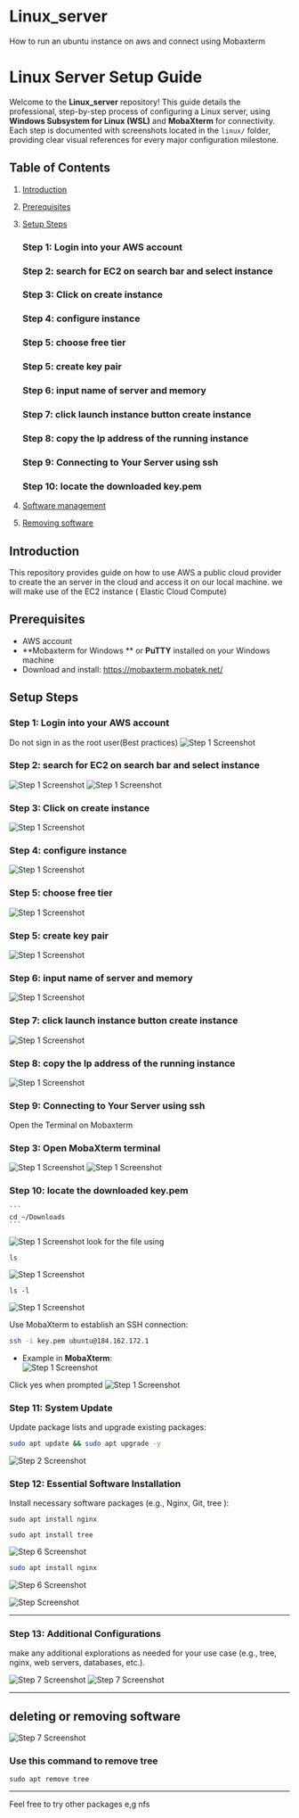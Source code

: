 # Linux_server
How to run an  ubuntu instance on aws and connect using Mobaxterm
# Linux Server Setup Guide

Welcome to the **Linux_server** repository! This guide details the professional, step-by-step process of configuring a Linux server, using **Windows Subsystem for Linux (WSL)** and **MobaXterm** for connectivity. Each step is documented with screenshots located in the `linux/` folder, providing clear visual references for every major configuration milestone.

## Table of Contents

1. [Introduction](#introduction)
2. [Prerequisites](#prerequisites)
3. [Setup Steps](#setup-steps)
    ### Step 1: Login into your AWS account
    ### Step 2: search for EC2 on search bar and select instance
    ### Step 3: Click on create instance
    ### Step 4: configure instance
    ### Step 5: choose free tier
    ### Step 5: create key pair
    ### Step 6: input name of server and memory
    ### Step 7:  click launch instance button create instance
    ### Step 8: copy the Ip address of the running instance  
    ### Step 9: Connecting to Your Server using ssh
    ### Step 10: locate the downloaded key.pem
    
4. [Software management](#troubleshooting)
5. [Removing software](#references)


## Introduction

This repository provides guide on how to use AWS a public cloud provider to create the an server in the cloud and access it on our local machine. we will make use of the EC2 instance ( Elastic Cloud Compute)
## Prerequisites

- AWS account
- **Mobaxterm for Windows ** or **PuTTY** installed on your Windows machine
- Download and install: https://mobaxterm.mobatek.net/



## Setup Steps

### Step 1: Login into your AWS account
Do not sign in as the root user(Best practices)
 ![Step 1 Screenshot](linux/stepa.png)

### Step 2: search for EC2 on search bar and select instance
![Step 1 Screenshot](linux/stepb.png)
 ![Step 1 Screenshot](linux/stepd.png)
     
### Step 3: Click on create instance
 ![Step 1 Screenshot](linux/stepf.png)

### Step 4: configure instance
![Step 1 Screenshot](linux/stepf.png)

### Step 5: choose free tier
![Step 1 Screenshot](linux/selectubuntu.png)


### Step 5: create key pair
 ![Step 1 Screenshot](linux/keypair.png)

### Step 6: input name of server and memory
 ![Step 1 Screenshot](linux/confiaws.png)

### Step 7:  click launch instance button create instance
![Step 1 Screenshot](linux/confiaws.png)

### Step 8: copy the Ip address of the running instance
![Step 1 Screenshot](linux/copyIP.png)

### Step 9: Connecting to Your Server using ssh
Open the Terminal on Mobaxterm
### Step 3: Open MobaXterm terminal
![Step 1 Screenshot](linux/openmobaxterm.png)
![Step 1 Screenshot](linux/mobaxterm.png)

### Step 10: locate the downloaded key.pem
    ```
    cd ~/Downloads
    ```
 ![Step 1 Screenshot](linux/downloadlocate.png)
 look for the file using
```
ls
```
 ![Step 1 Screenshot](linux/keyp.pem.png)
```
ls -l
```
  ![Step 1 Screenshot](linux/file-l.png)

Use MobaXterm to establish an SSH connection:

```bash
ssh -i key.pem ubuntu@184.162.172.1
```

- Example in **MobaXterm**:  
  ![Step 1 Screenshot](linux/ssh.png)

Click yes when prompted
![Step 1 Screenshot](linux/sshsure.png)


### Step 11: System Update

Update package lists and upgrade existing packages:

```bash
sudo apt update && sudo apt upgrade -y
```

![Step 2 Screenshot](linux/sudoupdate.png)

### Step 12: Essential Software Installation

Install necessary software packages (e.g., Nginx, Git, tree ):

```
sudo apt install nginx
```

```
sudo apt install tree 
```
![Step 6 Screenshot](linux/treeinstall.png)

```bash
sudo apt install nginx 
```
![Step 6 Screenshot](linux/nginxinstall.png)

![Step  Screenshot](linux/treetree.png)

---

### Step 13: Additional Configurations

make any additional explorations as needed for your use case (e.g., tree, nginx, web servers, databases, etc.).

![Step 7 Screenshot](linux/treeroots.png)
![Step 7 Screenshot](linux/treeroot.png)

---

## deleting or removing software
![Step 7 Screenshot](linux/treeremove.png)
### Use this command to remove tree
```
sudo apt remove tree
```
---
Feel free to try other packages e,g nfs